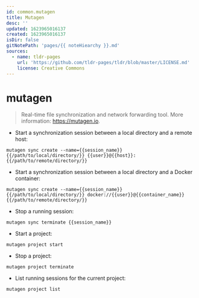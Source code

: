 ```yaml
---
id: common.mutagen
title: Mutagen
desc: ''
updated: 1623965016137
created: 1623965016137
isDir: false
gitNotePath: 'pages/{{ noteHiearchy }}.md'
sources:
  - name: tldr-pages
    url: 'https://github.com/tldr-pages/tldr/blob/master/LICENSE.md'
    license: Creative Commons
---
```

# mutagen

> Real-time file synchronization and network forwarding tool.
> More information: <https://mutagen.io>.

- Start a synchronization session between a local directory and a remote host:

`mutagen sync create --name={{session_name}} {{/path/to/local/directory/}} {{user}}@{{host}}:{{/path/to/remote/directory/}}`

- Start a synchronization session between a local directory and a Docker container:

`mutagen sync create --name={{session_name}} {{/path/to/local/directory/}} docker://{{user}}@{{container_name}}{{/path/to/remote/directory/}}`

- Stop a running session:

`mutagen sync terminate {{session_name}}`

- Start a project:

`mutagen project start`

- Stop a project:

`mutagen project terminate`

- List running sessions for the current project:

`mutagen project list`

